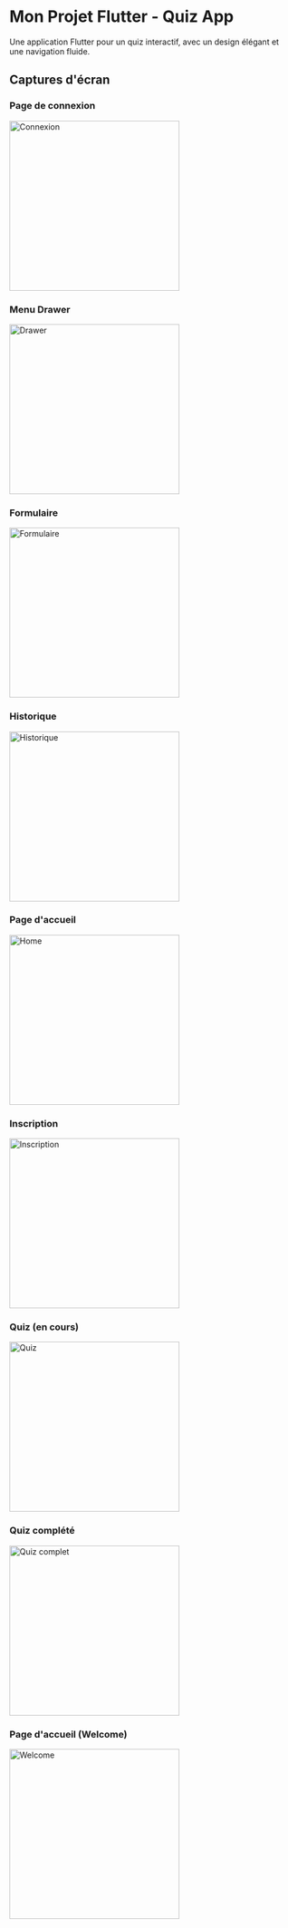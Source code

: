 # Mon Projet Flutter - Quiz App

Une application Flutter pour un quiz interactif, avec un design élégant et une navigation fluide.

## Captures d'écran

### Page de connexion
<img src="screenshots/connexion.png" alt="Connexion" width="300">

### Menu Drawer
<img src="screenshots/drawer.png" alt="Drawer" width="300">

### Formulaire
<img src="screenshots/formulaire.png" alt="Formulaire" width="300">

### Historique
<img src="screenshots/historique.png" alt="Historique" width="300">

### Page d'accueil
<img src="screenshots/home.png" alt="Home" width="300">

### Inscription
<img src="screenshots/inscription.png" alt="Inscription" width="300">

### Quiz (en cours)
<img src="screenshots/quiz.png" alt="Quiz" width="300">

### Quiz complété
<img src="screenshots/quiz_complete.png" alt="Quiz complet" width="300">

### Page d'accueil (Welcome)
<img src="screenshots/welcome.png" alt="Welcome" width="300">
